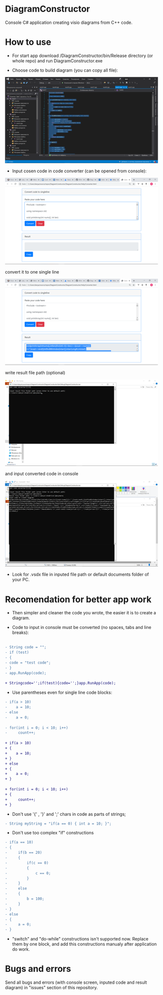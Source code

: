 # DiagramConstructor

Console С# application creating visio diagrams from C++ code.

# How to use

* For start app download /DiagramConstructor/bin/Release directory (or whole repo) and run DiagramConstructor.exe 

* Choose code to build diagram (you can copy all file):

![Example1](/examples/Example1.png?raw=true)

* Input cosen code in code converter (can be opened from console):

![Example2](/examples/Example2.png?raw=true)

convert it to one single line

![Example3](/examples/Example3.png?raw=true)

write result file path (optional)

![Example4](/examples/Example4.png?raw=true)

and input converted code in console

![Example5](/examples/Example5.png?raw=true)


* Look for .vsdx file in inputed file path or default documents folder of your PC.

# Recomendation for better app work

* Then simpler and cleaner the code you wrote, the easier it is to create a diagram.

* Code to input in console must be converted (no spaces, tabs and line breaks):

``` diff

- String code = "";
- if (test)
- {
- code = "test code";
- }
- app.RunApp(code);

+ Stringcode='';if(test){code='';}app.RunApp(code);
```

* Use parentheses even for single line code blocks:

``` diff
- if(a > 10)
-    a = 10;
- else
-    a = 0;

- for(int i = 0; i < 10; i++) 
-     count++;

+ if(a > 10)
+ {
+    a = 10;
+ }
+ else
+ {
+    a = 0;
+ }

+ for(int i = 0; i < 10; i++)
+ {
+     count++;
+ }
```

* Don't use '{' , '}' and ';' chars in code as parts of strings;

``` diff
- String myString = "if(a == 0) { int a = 10; }"; 
```

* Don't use too complex "if" constructions

``` diff
- if(a == 10) 
- {
-     if(b == 20)
-     {
-         if(c == 0)
-         {
-             c == 0;
-         }
-     }
-     else
-     {
-         b = 100;
-     }
- }
- else 
- {
-     a = 0;
- }
```

* "switch" and "do-while" constructions isn't supported now. Replace them by one block, and add this constructions manualy after application do work.

# Bugs and errors

Send all bugs and errors (with console screen, inputed code and result diagram) in "issues" section of this repository.

